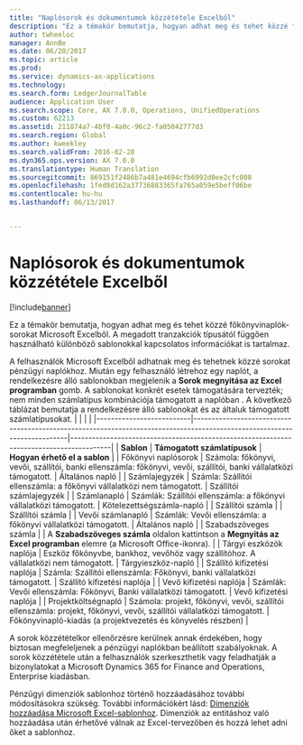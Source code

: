 ```yaml
---
title: "Naplósorok és dokumentumok közzététele Excelből"
description: "Ez a témakör bemutatja, hogyan adhat meg és tehet közzé főkönyvinaplók-sorokat Microsoft Excelből. A megadott tranzakciók típusától függően használható különböző sablonokkal kapcsolatos információkat is tartalmaz."
author: twheeloc
manager: AnnBe
ms.date: 06/20/2017
ms.topic: article
ms.prod: 
ms.service: dynamics-ax-applications
ms.technology: 
ms.search.form: LedgerJournalTable
audience: Application User
ms.search.scope: Core, AX 7.0.0, Operations, UnifiedOperations
ms.custom: 62213
ms.assetid: 211874a7-4bf0-4a0c-96c2-fa05042777d3
ms.search.region: Global
ms.author: kweekley
ms.search.validFrom: 2016-02-28
ms.dyn365.ops.version: AX 7.0.0
ms.translationtype: Human Translation
ms.sourcegitcommit: 869151f2486b7a481e4694cfb6992d0ee2cfc008
ms.openlocfilehash: 1fed8d162a37736883365fa765a059e5beff06be
ms.contentlocale: hu-hu
ms.lasthandoff: 06/13/2017


---
```


# <a name="publish-journal-lines-and-documents-from-excel"></a>Naplósorok és dokumentumok közzététele Excelből

[!include[banner](../includes/banner.md)]


Ez a témakör bemutatja, hogyan adhat meg és tehet közzé főkönyvinaplók-sorokat Microsoft Excelből. A megadott tranzakciók típusától függően használható különböző sablonokkal kapcsolatos információkat is tartalmaz.

A felhasználók Microsoft Excelből adhatnak meg és tehetnek közzé sorokat pénzügyi naplókhoz. Miután egy felhasználó létrehoz egy naplót, a rendelkezésre álló sablonokban megjelenik a **Sorok megnyitása az Excel programban** gomb. A sablonokat konkrét esetek támogatására tervezték; nem minden számlatípus kombinációja támogatott a naplóban . A következő táblázat bemutatja a rendelkezésre álló sablonokat és az általuk támogatott számlatípusokat.
|                          |                                                                                                                         |                                                                                         |
|--------------------------|-------------------------------------------------------------------------------------------------------------------------|-----------------------------------------------------------------------------------------|
| **Sablon**             | **Támogatott számlatípusok**                                                                                             | **Hogyan érhető el a sablon**                                                          |
| Főkönyvi naplósorok     | Számola: főkönyvi, vevői, szállítói, banki ellenszámla: főkönyvi, vevői, szállítói, banki vállalatközi támogatott.       | Általános napló                                                                         |
| Számlajegyzék         | Számla: Szállítói ellenszámla: a főkönyvi vállalatközi nem támogatott.                                                    | Szállítói számlajegyzék                                                                     |
| Számlanapló          | Számlák: Szállítói ellenszámla: a főkönyvi vállalatközi támogatott.                                                      | Kötelezettségszámla-napló                                                                      |
| Szállítói számla           |                                                                                                                         | Szállítói számla                                                                          |
| Vevői számlanapló | Számlák: Vevői ellenszámla: a főkönyvi vállalatközi támogatott.                                                     | Általános napló                                                                         |
| Szabadszöveges számla        |                                                                                                                         | A **Szabadszöveges számla** oldalon kattintson a **Megnyitás az Excel programban** elemre (a Microsoft Office-ikonra). |
| Tárgyi eszközök naplója     | Eszköz főkönyvbe, bankhoz, vevőhöz vagy szállítóhoz. A vállalatközi nem támogatott.                                               | Tárgyieszköz-napló                                                                     |
| Szállító kifizetési naplója   | Számla: Szállítói ellenszámla: Főkönyvi, banki vállalatközi támogatott.                                                 | Szállító kifizetési naplója                                                                  |
| Vevő kifizetési naplója | Számlák: Vevői ellenszámla: Főkönyvi, Banki vállalatközi támogatott.                                               | Vevő kifizetési naplója                                                                |
| Projektköltségnapló  | Számola: projekt, főkönyvi, vevői, szállítói ellenszámla: projekt, főkönyvi, vevői, szállítói vállalatközi támogatott. | Főkönyvinapló-kiadás (a projektvezetés és könyvelés részben)                       |

A sorok közzétételkor ellenőrzésre kerülnek annak érdekében, hogy biztosan megfeleljenek a pénzügyi naplókban beállított szabályoknak. A sorok közzététele után a felhasználók szerkeszthetik vagy feladhatják a bizonylatokat a Microsoft Dynamics 365 for Finance and Operations, Enterprise kiadásban. 

Pénzügyi dimenziók sablonhoz történő hozzáadásához további módosításokra szükség. További információkért lásd: [Dimenziók hozzáadása Microsoft Excel-sablonhoz](/dynamics365/unified-operations/dev-itpro/financial/add-dimensions-excel-templates). Dimenziók az entitáshoz való hozzáadása után érhetővé válnak az Excel-tervezőben és hozzá lehet adni őket a sablonhoz.






